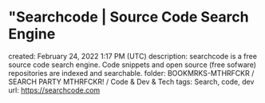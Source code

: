 # "Searchcode | Source Code Search Engine

created: February 24, 2022 1:17 PM (UTC)
description: searchcode is a free source code search engine. Code snippets and open source (free sofware) repositories are indexed and searchable.
folder: BOOKMRKS-MTHRFCKR / SEARCH PARTY MTHRFCKR! / Code & Dev & Tech
tags: Search, code, dev
url: https://searchcode.com